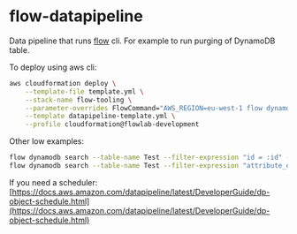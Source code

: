 # flow-datapipeline

Data pipeline that runs [flow](https://github.com/flow-lab/flow) cli. For example to run purging of DynamoDB table.

To deploy using aws cli:
```sh
aws cloudformation deploy \
    --template-file template.yml \
    --stack-name flow-tooling \
    --parameter-overrides FlowCommand="AWS_REGION=eu-west-1 flow dynamodb purge --table-name test" \
    --template datapipeline-template.yml \
    --profile cloudformation@flowlab-development
```

Other low examples:
```sh
flow dynamodb search --table-name Test --filter-expression "id = :id" --expression-attribute-values '{":id":{"S":"1"}}'
flow dynamodb search --table-name Test --filter-expression "attribute_exists(id)" --projection-expression "animalId"
```

If you need a scheduler: [https://docs.aws.amazon.com/datapipeline/latest/DeveloperGuide/dp-object-schedule.html](https://docs.aws.amazon.com/datapipeline/latest/DeveloperGuide/dp-object-schedule.html)

